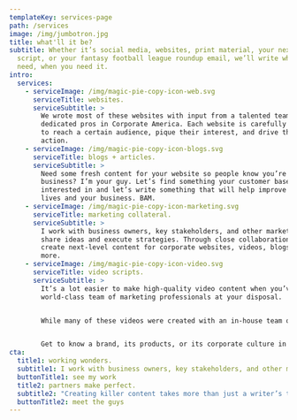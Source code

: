 ```yaml
---
templateKey: services-page
path: /services
image: /img/jumbotron.jpg
title: what'll it be?
subtitle: Whether it’s social media, websites, print material, your next video
  script, or your fantasy football league roundup email, we’ll write what you
  need, when you need it.
intro:
  services:
    - serviceImage: /img/magic-pie-copy-icon-web.svg
      serviceTitle: websites.
      serviceSubtitle: >
        We wrote most of these websites with input from a talented team of
        dedicated pros in Corporate America. Each website is carefully crafted
        to reach a certain audience, pique their interest, and drive them to
        action.
    - serviceImage: /img/magic-pie-copy-icon-blogs.svg
      serviceTitle: blogs + articles.
      serviceSubtitle: >
        Need some fresh content for your website so people know you’re still in
        business? I’m your guy. Let’s find something your customer base will be
        interested in and let’s write something that will help improve their
        lives and your business. BAM.
    - serviceImage: /img/magic-pie-copy-icon-marketing.svg
      serviceTitle: marketing collateral.
      serviceSubtitle: >
        I work with business owners, key stakeholders, and other marketers to
        share ideas and execute strategies. Through close collaborations, we
        create next-level content for corporate websites, videos, blogs, and
        more.
    - serviceImage: /img/magic-pie-copy-icon-video.svg
      serviceTitle: video scripts.
      serviceSubtitle: >
        It’s a lot easier to make high-quality video content when you’ve got a
        world-class team of marketing professionals at your disposal.


        While many of these videos were created with an in-house team of talented creatives at a local startup, they reflect the Magic Pie craft of scriptwriting and voice-over work.


        Get to know a brand, its products, or its corporate culture in these videos produced by the brain trust at Magic Pie Copy.
cta:
  title1: working wonders.
  subtitle1: I work with business owners, key stakeholders, and other marketers to share ideas and execute strategies. Through close collaborations, we create next-level content for corporate websites, videos, blogs, and more.
  buttonTitle1: see my work
  title2: partners make perfect.
  subtitle2: "Creating killer content takes more than just a writer’s touch. To build websites and make other high-quality marketing materials, I work with a talented team of creatives who design art, develop code, and produce videos that will knock your socks off, plain and simple."
  buttonTitle2: meet the guys
---
```

